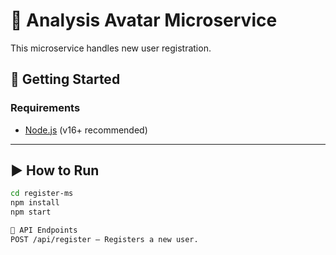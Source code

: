 # 📝 Analysis Avatar Microservice

This microservice handles new user registration.

## 🚀 Getting Started

### Requirements

- [Node.js](https://nodejs.org/) (v16+ recommended)

---

## ▶️ How to Run

```bash
cd register-ms
npm install
npm start

🔄 API Endpoints
POST /api/register – Registers a new user.